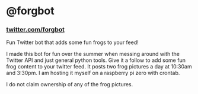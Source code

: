 <html>
  <h1>@forgbot</h1>

<h3><a href="https://twitter.com/forgbot">twitter.com/forgbot</a></h3>

<p>
Fun Twitter bot that adds some fun frogs to your feed!

I made this bot for fun over the summer when messing around with the Twitter API and just general python tools. Give it a follow to add some fun frog content to your twitter feed. It posts two frog pictures a day at 10:30am and 3:30pm. I am hosting it myself on a raspberry pi zero with crontab. 

I do not claim ownership of any of the frog pictures.
</p>
</html>
